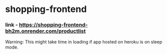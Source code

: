 # shopping-frontend

### link - https://shopping-frontend-bh2m.onrender.com/productlist
Warning: This might take time in loading if app hosted on heroku is on sleep mode.
